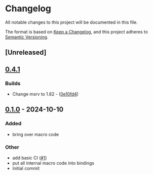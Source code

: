 # Changelog

All notable changes to this project will be documented in this file.

The format is based on [Keep a Changelog](https://keepachangelog.com/en/1.0.0/),
and this project adheres to [Semantic Versioning](https://semver.org/spec/v2.0.0.html).

## [Unreleased]

## [0.4.1](https://github.com/Aleph-Alpha/pharia-kernel-sdk-rs/compare/pharia-skill-macros-v0.4.0...pharia-skill-macros-v0.4.1)

### Builds

- Change msrv to 1.82 - ([0e10fd4](https://github.com/Aleph-Alpha/pharia-kernel-sdk-rs/commit/0e10fd4cd277f1894b4c827e0aed8cd21919a4ac))


## [0.1.0](https://github.com/Aleph-Alpha/pharia-kernel-sdk-rs/releases/tag/pharia-skill-macros-v0.1.0) - 2024-10-10

### Added

- bring over macro code

### Other

- add basic CI ([#1](https://github.com/Aleph-Alpha/pharia-kernel-sdk-rs/pull/1))
- put all internal macro code into bindings
- Initial commit
